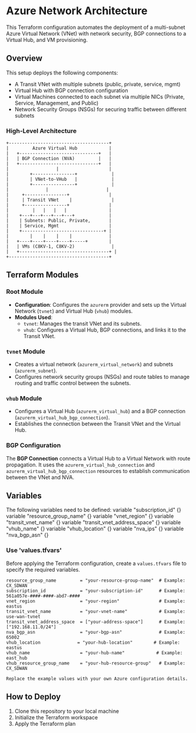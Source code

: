 # Azure Network Architecture
This Terraform configuration automates the deployment of a multi-subnet Azure Virtual Network (VNet) with network security, BGP connections to a Virtual Hub, and VM provisioning.

## Overview
This setup deploys the following components:

* A Transit VNet with multiple subnets (public, private, service, mgmt)
* Virtual Hub with BGP connection configuration
* Virtual Machines connected to each subnet via multiple NICs (Private, Service, Management, and Public)
* Network Security Groups (NSGs) for securing traffic between different subnets

### High-Level Architecture

```plaintext
+--------------------------------------+
|         Azure Virtual Hub            |
|   +------------------------------+   |
|   | BGP Connection (NVA)         |   |
|   +------------------------------+   |
|                  |                   |
|        +----------------+             |
|        | VNet-to-VHub   |             |
|        +----------------+             |
|              |                      |
|     +----------------+               |
|     | Transit VNet    |               |
|     +----------------+               |
|         |   |   |   |                |
|    +---+---+---+---+---+             |
|    | Subnets: Public, Private,       |
|    | Service, Mgmt                   |
|    +-------------------------------+ |
|        |    |    |    |              |
|   +----+----+----+----+-----+        |
|   | VMs (C8KV-1, C8KV-2)              |
|   +----------------------------------+ |
+--------------------------------------+
```
## Terraform Modules

### Root Module

- **Configuration**: Configures the `azurerm` provider and sets up the Virtual Network (`tvnet`) and Virtual Hub (`vhub`) modules.
- **Modules Used**:
  - `tvnet`: Manages the transit VNet and its subnets.
  - `vhub`: Configures a Virtual Hub, BGP connections, and links it to the Transit VNet.

### `tvnet` Module

- Creates a virtual network (`azurerm_virtual_network`) and subnets (`azurerm_subnet`).
- Configures network security groups (NSGs) and route tables to manage routing and traffic control between the subnets.

### `vhub` Module

- Configures a Virtual Hub (`azurerm_virtual_hub`) and a BGP connection (`azurerm_virtual_hub_bgp_connection`).
- Establishes the connection between the Transit VNet and the Virtual Hub.

### BGP Configuration

The **BGP Connection** connects a Virtual Hub to a Virtual Network with route propagation. It uses the `azurerm_virtual_hub_connection` and `azurerm_virtual_hub_bgp_connection` resources to establish communication between the VNet and NVA.

## Variables 
The following variables need to be defined: 
variable "subscription_id" {}
variable "resource_group_name" {}
variable "vnet_region" {}
variable "transit_vnet_name" {}
variable "transit_vnet_address_space" {}
variable "vhub_name" {}
variable "vhub_location" {}
variable "nva_ips" {}
variable "nva_bgp_asn" {}

### Use 'values.tfvars'
Before applying the Terraform configuration, create a `values.tfvars` file to specify the required variables.

```hcl
resource_group_name         = "your-resource-group-name"  # Example: CX_SDWAN
subscription_id             = "your-subscription-id"      # Example: 561a057e-####-####-abd7-####
vnet_region                 = "your-region"               # Example: eastus
transit_vnet_name           = "your-vnet-name"            # Example: use-wan-tvnet
transit_vnet_address_space  = ["your-address-space"]      # Example: ["192.168.11.0/24"]
nva_bgp_asn                 = "your-bgp-asn"              # Example: 65002
vhub_location              = "your-hub-location"        # Example: eastus
vhub_name                   = "your-hub-name"            # Example: east_hub
vhub_resource_group_name    = "your-hub-resource-group"   # Example: CX_SDWAN

Replace the example values with your own Azure configuration details.
```
## How to Deploy
1. Clone this repository to your local machine
2. Initialize the Terraform workspace
3. Apply the Terraform plan

